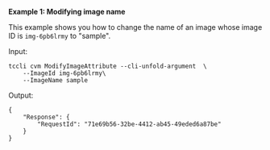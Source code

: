 **Example 1: Modifying image name**

This example shows you how to change the name of an image whose image ID is `img-6pb6lrmy` to "sample".

Input: 

```
tccli cvm ModifyImageAttribute --cli-unfold-argument  \
    --ImageId img-6pb6lrmy\
    --ImageName sample
```

Output: 
```
{
    "Response": {
        "RequestId": "71e69b56-32be-4412-ab45-49eded6a87be"
    }
}
```

